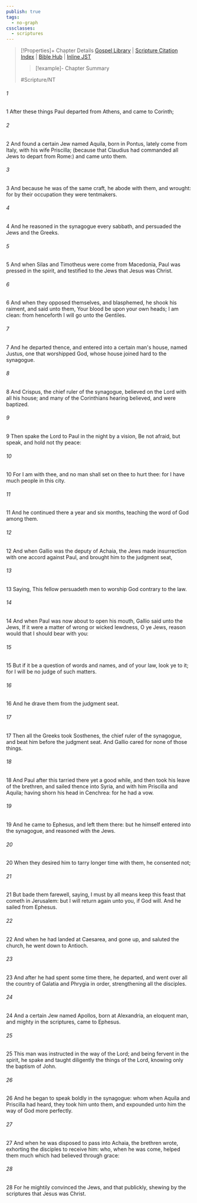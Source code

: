 ```yaml
---
publish: true
tags:
  - no-graph
cssclasses:
  - scriptures
---
```

>[!Properties]+ Chapter Details
>[Gospel Library](https://churchofjesuschrist.org/study/scriptures/nt/acts/18?lang=eng)    |    [Scripture Citation Index](https://scriptures.byu.edu/#09012::c09012)    |    [Bible Hub](https://biblehub.com/acts/18.htm)    |    [Inline JST](https://scripturetoolbox.com/html/ic/Acts/18.html)
>>[!example]- Chapter Summary
>> 
> 
>
>#Scripture/NT
###### 1
1 After these things Paul departed from Athens, and came to Corinth;
###### 2
2 And found a certain Jew named Aquila, born in Pontus, lately come from Italy, with his wife Priscilla; (because that Claudius had commanded all Jews to depart from Rome:) and came unto them.
###### 3
3 And because he was of the same craft, he abode with them, and wrought: for by their occupation they were tentmakers.
###### 4
4 And he reasoned in the synagogue every sabbath, and persuaded the Jews and the Greeks.
###### 5
5 And when Silas and Timotheus were come from Macedonia, Paul was pressed in the spirit, and testified to the Jews that Jesus was Christ.
###### 6
6 And when they opposed themselves, and blasphemed, he shook his raiment, and said unto them, Your blood be upon your own heads; I am clean: from henceforth I will go unto the Gentiles.
###### 7
7 And he departed thence, and entered into a certain man's house, named Justus, one that worshipped God, whose house joined hard to the synagogue.
###### 8
8 And Crispus, the chief ruler of the synagogue, believed on the Lord with all his house; and many of the Corinthians hearing believed, and were baptized.
###### 9
9 Then spake the Lord to Paul in the night by a vision, Be not afraid, but speak, and hold not thy peace:
###### 10
10 For I am with thee, and no man shall set on thee to hurt thee: for I have much people in this city.
###### 11
11 And he continued there a year and six months, teaching the word of God among them.
###### 12
12 And when Gallio was the deputy of Achaia, the Jews made insurrection with one accord against Paul, and brought him to the judgment seat,
###### 13
13 Saying, This fellow persuadeth men to worship God contrary to the law.
###### 14
14 And when Paul was now about to open his mouth, Gallio said unto the Jews, If it were a matter of wrong or wicked lewdness, O ye Jews, reason would that I should bear with you:
###### 15
15 But if it be a question of words and names, and of your law, look ye to it; for I will be no judge of such matters.
###### 16
16 And he drave them from the judgment seat.
###### 17
17 Then all the Greeks took Sosthenes, the chief ruler of the synagogue, and beat him before the judgment seat. And Gallio cared for none of those things.
###### 18
18 And Paul after this tarried there yet a good while, and then took his leave of the brethren, and sailed thence into Syria, and with him Priscilla and Aquila; having shorn his head in Cenchrea: for he had a vow.
###### 19
19 And he came to Ephesus, and left them there: but he himself entered into the synagogue, and reasoned with the Jews.
###### 20
20 When they desired him to tarry longer time with them, he consented not;
###### 21
21 But bade them farewell, saying, I must by all means keep this feast that cometh in Jerusalem: but I will return again unto you, if God will. And he sailed from Ephesus.
###### 22
22 And when he had landed at Caesarea, and gone up, and saluted the church, he went down to Antioch.
###### 23
23 And after he had spent some time there, he departed, and went over all the country of Galatia and Phrygia in order, strengthening all the disciples.
###### 24
24 And a certain Jew named Apollos, born at Alexandria, an eloquent man, and mighty in the scriptures, came to Ephesus.
###### 25
25 This man was instructed in the way of the Lord; and being fervent in the spirit, he spake and taught diligently the things of the Lord, knowing only the baptism of John.
###### 26
26 And he began to speak boldly in the synagogue: whom when Aquila and Priscilla had heard, they took him unto them, and expounded unto him the way of God more perfectly.
###### 27
27 And when he was disposed to pass into Achaia, the brethren wrote, exhorting the disciples to receive him: who, when he was come, helped them much which had believed through grace:
###### 28
28 For he mightily convinced the Jews, and that publickly, shewing by the scriptures that Jesus was Christ.
